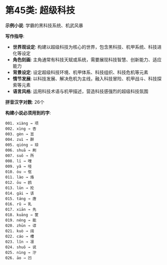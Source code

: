 # 第45类: 超级科技

**示例小说**: 学霸的黑科技系统、机武风暴

**写作指导**:
- **世界观设定**: 构建以超级科技为核心的世界，包含黑科技、机甲系统、科技进化等设定
- **角色刻画**: 主角通常有科技天赋或系统，需要展现科技智慧、创新能力、适应能力
- **背景设定**: 设定超级科技环境、机甲体系、科技组织、科技危机等元素
- **情节发展**: 以科技发展、解决危机为主线，融入科技冒险、机甲战斗、科技探索等元素
- **语言风格**: 运用科技术语与机甲描述，营造科技感强烈的超级科技氛围

**拼音汉字对数**: 26个

**构建小说必须用到的字**:
```
001. xiàng → 项
002. xìng → 杏
003. gèn → 亘
004. zuì → 醉
005. qióng → 琼
006. shuā → 刷
007. suǒ → 所
008. lī → 哩
009. yǎ → 哑
010. òu → 怄
011. lào → 烙
012. ōu → 鸥
013. lūn → 抡
014. gāi → 该
015. táng → 唐
016. rǔ → 乳
017. xiān → 先
018. kuāng → 筐
019. néng → 能
020. zhūn → 谆
021. kuò → 阔
022. cáo → 槽
023. lǐn → 凛
024. shuō → 说
025. nìng → 泞
026. āo → 凹
```
